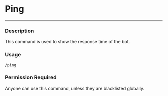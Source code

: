 # Ping
---
### Description
This command is used to show the response time of the bot.
### Usage
```
/ping
```
### Permission Required
Anyone can use this command, unless they are blacklisted globally.
